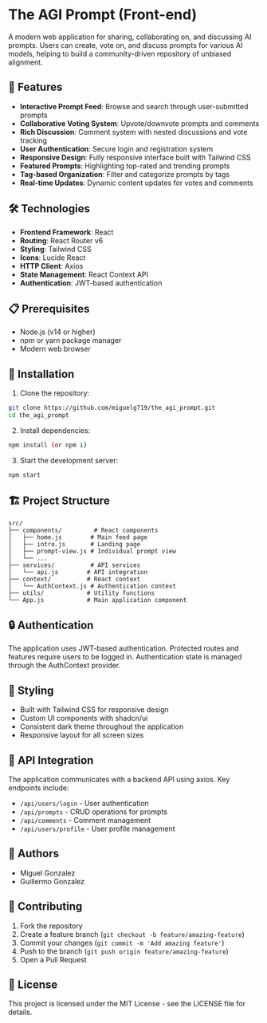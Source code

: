 # The AGI Prompt (Front-end)

A modern web application for sharing, collaborating on, and discussing AI prompts. Users can create, vote on, and discuss prompts for various AI models, helping to build a community-driven repository of unbiased alignment.

## 🚀 Features

- **Interactive Prompt Feed**: Browse and search through user-submitted prompts
- **Collaborative Voting System**: Upvote/downvote prompts and comments
- **Rich Discussion**: Comment system with nested discussions and vote tracking
- **User Authentication**: Secure login and registration system
- **Responsive Design**: Fully responsive interface built with Tailwind CSS
- **Featured Prompts**: Highlighting top-rated and trending prompts
- **Tag-based Organization**: Filter and categorize prompts by tags
- **Real-time Updates**: Dynamic content updates for votes and comments

## 🛠️ Technologies

- **Frontend Framework**: React
- **Routing**: React Router v6
- **Styling**: Tailwind CSS
- **Icons**: Lucide React
- **HTTP Client**: Axios
- **State Management**: React Context API
- **Authentication**: JWT-based authentication

## 📋 Prerequisites

- Node.js (v14 or higher)
- npm or yarn package manager
- Modern web browser

## 🔧 Installation

1. Clone the repository:
```bash
git clone https://github.com/miguelg719/the_agi_prompt.git
cd the_agi_prompt
```

2. Install dependencies:
```bash
npm install (or npm i)
```

3. Start the development server:
```bash
npm start
```

## 🏗️ Project Structure

```
src/
├── components/         # React components
│   ├── home.js        # Main feed page
│   ├── intro.js       # Landing page
│   ├── prompt-view.js # Individual prompt view
│   └── ...
├── services/          # API services
│   └── api.js        # API integration
├── context/          # React context
│   └── AuthContext.js # Authentication context
├── utils/            # Utility functions
└── App.js            # Main application component
```

## 🔒 Authentication

The application uses JWT-based authentication. Protected routes and features require users to be logged in. Authentication state is managed through the AuthContext provider.

## 🎨 Styling

- Built with Tailwind CSS for responsive design
- Custom UI components with shadcn/ui
- Consistent dark theme throughout the application
- Responsive layout for all screen sizes

## 🔄 API Integration

The application communicates with a backend API using axios. Key endpoints include:

- `/api/users/login` - User authentication
- `/api/prompts` - CRUD operations for prompts
- `/api/comments` - Comment management
- `/api/users/profile` - User profile management


## 👥 Authors

- Miguel Gonzalez
- Guillermo Gonzalez  

## 📝 Contributing

1. Fork the repository
2. Create a feature branch (`git checkout -b feature/amazing-feature`)
3. Commit your changes (`git commit -m 'Add amazing feature'`)
4. Push to the branch (`git push origin feature/amazing-feature`)
5. Open a Pull Request

## 📜 License

This project is licensed under the MIT License - see the LICENSE file for details.